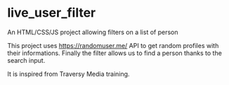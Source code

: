 # live_user_filter
An HTML/CSS/JS project allowing filters on a list of person

This project uses https://randomuser.me/ API to get random profiles with their informations. Finally the filter allows us to find a person thanks to the search input.


It is inspired from Traversy Media training.
